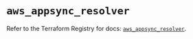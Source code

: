 # `aws_appsync_resolver`

Refer to the Terraform Registry for docs: [`aws_appsync_resolver`](https://registry.terraform.io/providers/hashicorp/aws/5.40.0/docs/resources/appsync_resolver).
